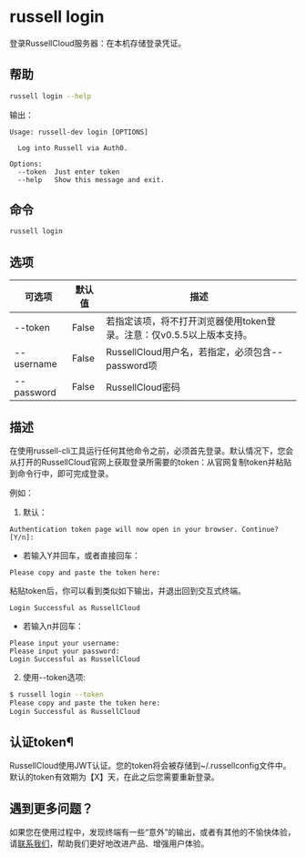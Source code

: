 # russell login
登录RussellCloud服务器：在本机存储登录凭证。


## 帮助
```bash
russell login --help
```
输出：
```
Usage: russell-dev login [OPTIONS]

  Log into Russell via Auth0.

Options:
  --token  Just enter token
  --help   Show this message and exit.
```

## 命令
```bash
russell login
```

## 选项

|可选项|默认值|描述|
|---|---|---|
|--token|False|若指定该项，将不打开浏览器使用token登录。注意：仅v0.5.5以上版本支持。|
|--username|False|RussellCloud用户名，若指定，必须包含--password项|
|--password|False|RussellCloud密码|

## 描述
在使用russell-cli工具运行任何其他命令之前，必须首先登录。默认情况下，您会从打开的RussellCloud官网上获取登录所需要的token：从官网复制token并粘贴到命令行中，即可完成登录。

例如：

1. 默认：

```
Authentication token page will now open in your browser. Continue? [Y/n]:
```
- 若输入Y并回车，或者直接回车：
```
Please copy and paste the token here:
```
粘贴token后，你可以看到类似如下输出，并退出回到交互式终端。
```
Login Successful as RussellCloud
```

- 若输入n并回车：
```
Please input your username:
Please input your password:
Login Successful as RussellCloud
```


2. 使用--token选项:

```bash
$ russell login --token
Please copy and paste the token here:
Login Successful as RussellCloud
```


## 认证token¶
RussellCloud使用JWT认证。您的token将会被存储到~/.russellconfig文件中。默认的token有效期为【X】天，在此之后您需要重新登录。

## 遇到更多问题？

如果您在使用过程中，发现终端有一些“意外”的输出，或者有其他的不愉快体验，请[联系我们](/contact-us.md)，帮助我们更好地改进产品、增强用户体验。

